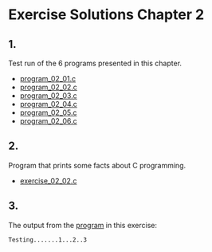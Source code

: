 # Exercise Solutions Chapter 2 #
## 1. ##
Test run of the 6 programs presented in this chapter.  
- [program_02_01.c](Exercise_01/Program_02_01/program_02_01.c)  
- [program_02_02.c](Exercise_01/Program_02_02/program_02_02.c)  
- [program_02_03.c](Exercise_01/Program_02_03/program_02_03.c)  
- [program_02_04.c](Exercise_01/Program_02_04/program_02_04.c)  
- [program_02_05.c](Exercise_01/Program_02_05/program_02_05.c)  
- [program_02_06.c](Exercise_01/Program_02_06/program_02_06.c)  

## 2. ##
Program that prints some facts about C programming.  
- [exercise_02_02.c](Exercise_02/exercise_02_02.c)

## 3. ##
The output from the [program](Exercise_03/exercise_02_03.c) in this exercise:  
```  
Testing.......1...2..3
```  
